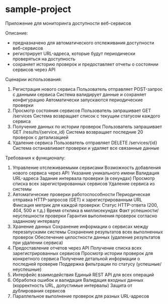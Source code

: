 # sample-project
Приложение для мониторинга доступности веб-сервисов

Описание:
- предназначено для автоматического отслеживания доступности веб-сервисов
- регистрирует URL-адреса, которые будут периодически проверяться на доступность
- сохраняет историю проверок и предоставляет отчеты о состоянии сервисов через API

Сценарии использования:
1. Регистрация нового сервиса
Пользователь отправляет POST-запрос с данными сервиса
Система валидирует данные и сохраняет конфигурацию
Автоматически запускаются периодические проверки
2. Просмотр состояния сервисов
Пользователь запрашивает GET /services
Система возвращает список с текущим статусом каждого сервиса
3. Получение данных по истории проверок
Пользователь запрашивает GET /results/{service_id}
Система возвращает последние 20 проверок с детализацией
4. Удаление сервиса
Пользователь отправляет DELETE /services/{id}
Система останавливает проверки и удаляет все связанные данные

Требования к функционалу:
1. Управление отслеживаемыми сервисами
Возможность добавления нового сервиса через API:
Указание уникального имени
Валидация URL-адреса
Задание интервала проверки (в секундах)
Просмотр списка всех зарегистрированных сервисов
Удаление сервиса из системы
2. Автоматические проверки работоспособности
Периодическая отправка HTTP-запросов (GET) к зарегистрированным URL
Фиксация метрик для каждой проверки:
Статус HTTP-ответа (200, 404, 500 и т.д.)
Время отклика в миллисекундах
Факт успешности/неуспешности проверки
Гарантия выполнения проверок согласно заданному интервалу
3. Хранение данных
Сохранение информации о сервисах между перезапусками системы
Сохранение результатов всех выполненных проверок
Обеспечение целостности данных (удаление результатов при удалении сервиса)
4. Предоставление отчетов через API
Получение списка всех зарегистрированных сервисов
Просмотр истории проверок для конкретного сервиса
Получение детальной информации о последней проверке
Поддержка фильтрации по статусу (успешные/неуспешные)
5. Интерфейс взаимодействия
Единый REST API для всех операций
6. Обработка ошибок и валидация
Валидация входных данных (корректность URL, допустимые интервалы)
Защита от дублирования сервисов
7. Параллельное выполнение проверок для разных URL-адресов